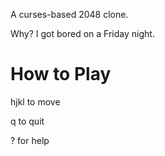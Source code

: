 A curses-based 2048 clone.

Why? I got bored on a Friday night.

# How to Play

hjkl to move

q to quit

? for help
